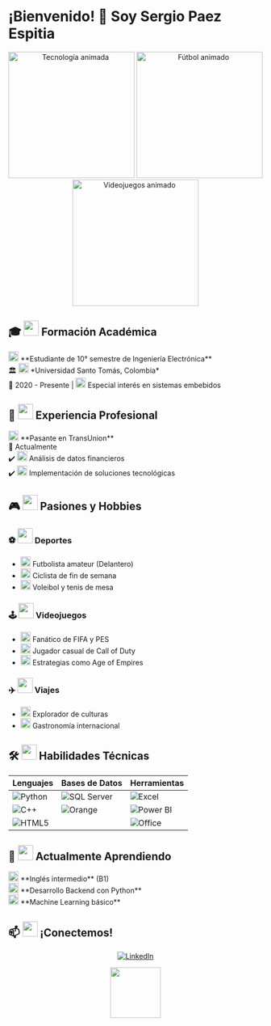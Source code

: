 # ¡Bienvenido! 👾 Soy Sergio Paez Espitia 

<div align="center">
  <img src="[https://media.giphy.com/media/3oKIPEqDGUULpEU0aQ/giphy.gif]" width="250" alt="Tecnología animada">
  <img src="https://media.giphy.com/media/l1J9RFoDzCDrkqtEc/giphy.gif" width="250" alt="Fútbol animado">
  <img src="https://media.giphy.com/media/QTfX6Ej26zO08/giphy.gif" width="250" alt="Videojuegos animado">
</div>

## 🎓 <img src="https://media.giphy.com/media/fwbzI2kV3Qrlpkh59e/giphy.gif" width="30"> Formación Académica
<p align="left">
  <img src="https://media.giphy.com/media/jQ7ZgR8JbqjQvD8Z7u/giphy.gif" width="20"> **Estudiante de 10° semestre de Ingeniería Electrónica**<br>
  🏛️ <img src="https://media.giphy.com/media/YnS7j9pwnECXLMrI4t/giphy.gif" width="20"> *Universidad Santo Tomás, Colombia*<br>
  📅 2020 - Presente | <img src="https://media.giphy.com/media/LnU9yQYjSfK3ZQK4jK/giphy.gif" width="20"> Especial interés en sistemas embebidos
</p>

## 💼 <img src="https://media.giphy.com/media/l0HU7JI1nzJC7mE6A/giphy.gif" width="30"> Experiencia Profesional
<p align="left">
  <img src="https://media.giphy.com/media/ZgTR3UQ9XAWDvqy9jv/giphy.gif" width="20"> **Pasante en TransUnion**<br>
  📅 Actualmente<br>
  ✔️ <img src="https://media.giphy.com/media/coxQHKASi60qIj0IyZ/giphy.gif" width="20"> Análisis de datos financieros<br>
  ✔️ <img src="https://media.giphy.com/media/J3G5oQ7cyxSlzQnYI1/giphy.gif" width="20"> Implementación de soluciones tecnológicas
</p>

## 🎮 <img src="https://media.giphy.com/media/12oufCB0MyZ1Go/giphy.gif" width="30"> Pasiones y Hobbies

<div align="left">

### ⚽ <img src="https://media.giphy.com/media/X9cU7JbQcfGdpBXQdG/giphy.gif" width="30"> Deportes
- <img src="https://media.giphy.com/media/3o7TKsQ8hhuH8nDnk0/giphy.gif" width="20"> Futbolista amateur (Delantero)
- <img src="https://media.giphy.com/media/l0HU20BZ6LbSEITza/giphy.gif" width="20"> Ciclista de fin de semana
- <img src="https://media.giphy.com/media/3o7TKr2cLnQ8pYfU8g/giphy.gif" width="20"> Voleibol y tenis de mesa

### 🕹️ <img src="https://media.giphy.com/media/3o6Zt6ML6BklcajjsA/giphy.gif" width="30"> Videojuegos
- <img src="https://media.giphy.com/media/3o7TKIPvY5XDkIRkSI/giphy.gif" width="20"> Fanático de FIFA y PES
- <img src="https://media.giphy.com/media/l0HU7EltbZZhZbKGI/giphy.gif" width="20"> Jugador casual de Call of Duty
- <img src="https://media.giphy.com/media/l0HU5sZxXTTxqlPDK/giphy.gif" width="20"> Estrategias como Age of Empires

### ✈️ <img src="https://media.giphy.com/media/3o7TKsQ1H2wUjDdW8E/giphy.gif" width="30"> Viajes
- <img src="https://media.giphy.com/media/3o7TKIPwT8xXjD6hZe/giphy.gif" width="20"> Explorador de culturas
- <img src="https://media.giphy.com/media/3o7TKsQ1H2wUjDdW8E/giphy.gif" width="20"> Gastronomía internacional
</div>

## 🛠️ <img src="https://media.giphy.com/media/3o7TKsQ1H2wUjDdW8E/giphy.gif" width="30"> Habilidades Técnicas

<div align="center">

| **Lenguajes** | **Bases de Datos** | **Herramientas** |
|---------------|--------------------|------------------|
| ![Python](https://img.shields.io/badge/Python-3776AB?logo=python&logoColor=white) | ![SQL Server](https://img.shields.io/badge/SQL_Server-CC2927?logo=microsoft-sql-server&logoColor=white) | ![Excel](https://img.shields.io/badge/Excel-217346?logo=microsoft-excel&logoColor=white) |
| ![C++](https://img.shields.io/badge/C++-00599C?logo=c%2B%2B&logoColor=white) | ![Orange](https://img.shields.io/badge/Orange_SQL-FFA500?logo=orange&logoColor=white) | ![Power BI](https://img.shields.io/badge/Power_BI-F2C811?logo=power-bi&logoColor=black) |
| ![HTML5](https://img.shields.io/badge/HTML5-E34F26?logo=html5&logoColor=white) |  | ![Office](https://img.shields.io/badge/Office-D83B01?logo=microsoft-office&logoColor=white) |

</div>

## 🌱 <img src="https://media.giphy.com/media/3o7TKsQ1H2wUjDdW8E/giphy.gif" width="30"> Actualmente Aprendiendo
<p align="left">
  <img src="https://media.giphy.com/media/3o7TKsQ1H2wUjDdW8E/giphy.gif" width="20"> **Inglés intermedio** (B1)<br>
  <img src="https://media.giphy.com/media/3o7TKsQ1H2wUjDdW8E/giphy.gif" width="20"> **Desarrollo Backend con Python**<br>
  <img src="https://media.giphy.com/media/3o7TKsQ1H2wUjDdW8E/giphy.gif" width="20"> **Machine Learning básico**
</p>

## 📫 <img src="https://media.giphy.com/media/3o7TKsQ1H2wUjDdW8E/giphy.gif" width="30"> ¡Conectemos!

<div align="center">
  
[![LinkedIn](https://img.shields.io/badge/LinkedIn-Sergio_Paez_Espitia-0A66C2?style=for-the-badge&logo=linkedin&logoColor=white)](https://www.linkedin.com/in/sergio-paez-espitia-b49053336/)

</div>

<p align="center">
  <img src="https://media.giphy.com/media/3o7TKsQ1H2wUjDdW8E/giphy.gif" width="100">
</p>
